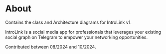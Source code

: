 # About
Contains the class and Architecture diagrams for IntroLink v1.

IntroLink is a social media app for professionals that leverages your existing social graph on Telegram to empower your networking opportunities.

Contributed between 08/2024 and 10/2024.
